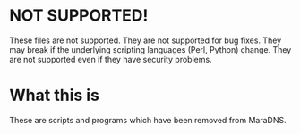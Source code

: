 # NOT SUPPORTED!

These files are not supported.  They are not supported for bug fixes.
They may break if the underlying scripting languages (Perl, Python)
change.  They are not supported even if they have security problems.

# What this is

These are scripts and programs which have been removed from MaraDNS.
